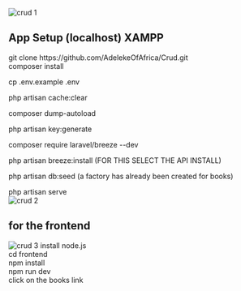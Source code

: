 ![crud 1](https://user-images.githubusercontent.com/98800594/231281085-f4865704-61f2-4a16-a1f2-32226b6da017.JPG)
<h2> App Setup (localhost) XAMPP</h2>
git clone  https://github.com/AdelekeOfAfrica/Crud.git<br />
composer install <br />

cp .env.example .env <br />

php artisan cache:clear<br /> 

composer dump-autoload<br /> 

php artisan key:generate<br />

composer require laravel/breeze --dev<br />

php artisan breeze:install (FOR THIS SELECT THE API INSTALL)<br />

php artisan db:seed (a factory has already been created for books)<br />

php artisan serve<br />
![crud 2](https://user-images.githubusercontent.com/98800594/231281092-ea024cbd-2d55-4193-a7b1-d385be7db37d.JPG)

<h2> for the frontend </h2>

![crud 3](https://user-images.githubusercontent.com/98800594/231281098-c2ed28ee-ad23-41a3-ba8b-66355a0dfac4.JPG)
install node.js<br />
cd frontend<br /> 
npm install<br />
npm run dev<br />
click on the books link<br> 

